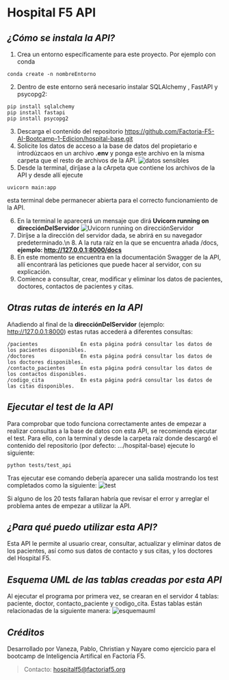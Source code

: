 # Hospital F5 API

## ***¿Cómo se instala la API?***
1. Crea un entorno específicamente para este proyecto. Por ejemplo con conda 
```
conda create -n nombreEntorno
```
2. Dentro de este entorno será necesario instalar SQLAlchemy , FastAPI y psycopg2:
```
pip install sqlalchemy
pip install fastapi
pip install psycopg2
```
3. Descarga el contenido del repositorio https://github.com/Factoria-F5-AI-Bootcamp-1-Edicion/hospital-base.git
4. Solicite los datos de acceso a la base de datos del propietario e introdúzcaos en un archivo **.env** y ponga este archivo en la misma carpeta que el resto de archivos de la API. ![datos sensibles](Dev/img/basedatos.png)
5. Desde la terminal, diríjase a la cArpeta que contiene los archivos de la API y desde allí ejecute
```
uvicorn main:app
```
   esta terminal debe permanecer abierta para el correcto funcionamiento de la API.

6. En la terminal le aparecerá un mensaje que dirá **Uvicorn running on direcciónDelServidor** ![Uvicorn running on direcciónServidor](Dev/img/uvicorn.png)
7. Diríjse a la dirección del servidor dada, se abrirá en su navegador predeterminado.\n 8. A la ruta raíz en la que se encuentra añada /docs, **ejemplo: http://127.0.0.1:8000/docs**
7. En este momento se encuentra en la documentación Swagger de la API, allí encontrará las peticiones que puede hacer al servidor, con su explicación.
8. Comience a consultar, crear, modificar y eliminar los datos de pacientes, doctores, contactos de pacientes y citas.

## ***Otras rutas de interés en la API***

Añadiendo al final de la **direcciónDelServidor** (ejemplo: http://127.0.0.1:8000) estas rutas accederá a diferentes consultas:
```
/pacientes              En esta página podrá consultar los datos de los pacientes disponibles.
/doctores               En esta página podrá consultar los datos de los doctores disponibles.
/contacto_pacientes     En esta página podrá consultar los datos de los contactos disponibles.
/codigo_cita            En esta página podrá consultar los datos de las citas disponibles.
```

## ***Ejecutar el test de la API***

Para comprobar que todo funciona correctamente antes de empezar a realizar consultas a la base de datos con esta API, se recomienda ejecutar el test. Para ello, con la terminal y desde la carpeta raíz donde descargó el contenido del repositorio (por defecto: .../hospital-base) ejecute lo siguiente:
```
python tests/test_api
```
Tras ejecutar ese comando debería aparecer una salida mostrando los test completados como la siguiente:
![test](Dev/img/test.png)

Si alguno de los 20 tests fallaran habría que revisar el error y arreglar el problema antes de empezar a utilizar la API.


## ***¿Para qué puedo utilizar esta API?***

Esta API le permite al usuario crear, consultar, actualizar y eliminar datos de los pacientes, así como sus datos de contacto y sus citas, y los doctores del Hospital F5.

## ***Esquema UML de las tablas creadas por esta API***

Al ejecutar el programa por primera vez, se crearan en el servidor 4 tablas: paciente, doctor, contacto_paciente y codigo_cita. Estas tablas están relacionadas de la siguiente manera:
![esquemauml](Dev/img/esquema.png)

## ***Créditos***

Desarrollado por Vaneza, Pablo, Christian y Nayare como ejercicio para el bootcamp de Inteligencia Artifical en Factoría F5.
> Contacto: hospitalf5@factoriaf5.org 
